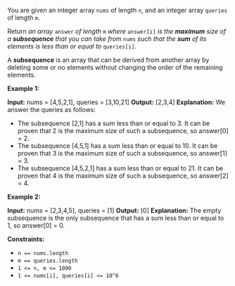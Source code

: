 
You are given an integer array  `nums`  of length  `n`, and an integer array  `queries`  of length  `m`.

Return  _an array_ `answer` _of length_ `m` _where_ `answer[i]` _is the  **maximum**  size of a  **subsequence**  that you can take from_ `nums` _such that the  **sum**  of its elements is less than or equal to_ `queries[i]`.

A  **subsequence**  is an array that can be derived from another array by deleting some or no elements without changing the order of the remaining elements.

**Example 1:**

**Input:** nums = [4,5,2,1], queries = [3,10,21]
**Output:** [2,3,4]
**Explanation:** We answer the queries as follows:
- The subsequence [2,1] has a sum less than or equal to 3. It can be proven that 2 is the maximum size of such a subsequence, so answer[0] = 2.
- The subsequence [4,5,1] has a sum less than or equal to 10. It can be proven that 3 is the maximum size of such a subsequence, so answer[1] = 3.
- The subsequence [4,5,2,1] has a sum less than or equal to 21. It can be proven that 4 is the maximum size of such a subsequence, so answer[2] = 4.

**Example 2:**

**Input:** nums = [2,3,4,5], queries = [1]
**Output:** [0]
**Explanation:** The empty subsequence is the only subsequence that has a sum less than or equal to 1, so answer[0] = 0.

**Constraints:**

-   `n == nums.length`
-   `m == queries.length`
-   `1 <= n, m <= 1000`
-   `1 <= nums[i], queries[i] <= 10^6`